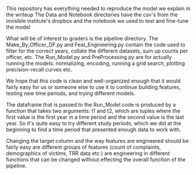 This repository has everything needed to reproduce the model we explain in the writeup
The Data and Notebook directories have the csv's from the invisible institute's dropbox and the notebook we used to 
test and fine-tune the model

What will be of interest to graders is the pipeline directory. The Make_By_Officer_DF.py and 
Feat_Engineering.py contain the code used to filter for the correct years, collate the different datasets, sum up
counts per officer, etc. The Run_Model.py and PreProcessing.py are for actually running the models: normalizing, 
encoding, running a grid search, plotting precision-recall curves etc. 

We hope that this code is clean and well-organized enough that it would fairly easy for us or someone else to use it 
to continue building features, testing new time periods, and trying different models.

The dataframe that is passed to the Run_Model code is produced by a function that takes two arguments: t1 and t2, which
are tuples where the first value is the first year in a time period and the second value is the last year. So it's quite
easy to try different study periods, which we did at the beginning to find a time period that presented enough data to
work with.

Changing the target column and the way features are engineered should be fairly easy are different groups of features
(count of complaints, demographics of victims, TRR data etc.) are engineering in different functions that can be changed
without effecting the overall function of the pipeline.